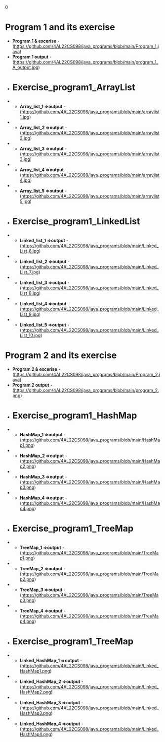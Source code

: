0
 # Program 1 and its exercise 
- **Program 1 & excerise** - (https://github.com/4AL22CS098/java_programs/blob/main/Program_1.java)
- **Program 1 output** - (https://github.com/4AL22CS098/java_programs/blob/main/program_1_A_output.jpg)
- # Exercise_program1_ArrayList
- -  **Array_list_1  =>output** - (https://github.com/4AL22CS098/java_programs/blob/main/arraylist1.jpg)
- - **Array_list_2 =>output** - (https://github.com/4AL22CS098/java_programs/blob/main/arraylist2.jpg)
- -  **Array_list_3 =>output** - (https://github.com/4AL22CS098/java_programs/blob/main/arraylist3.jpg)
- - **Array_list_4 =>output** - (https://github.com/4AL22CS098/java_programs/blob/main/arraylist4.jpg)
- - **Array_list_5 =>output** - (https://github.com/4AL22CS098/java_programs/blob/main/arraylist5.jpg)
-  # Exercise_program1_LinkedList
- - **Linked_list_1 =>output** - (https://github.com/4AL22CS098/java_programs/blob/main/Linked_List_6.jpg)
- - **Linked_list_2 =>output** - (https://github.com/4AL22CS098/java_programs/blob/main/Linked_List_7.jpg)
- - **Linked_list_3 =>output** - (https://github.com/4AL22CS098/java_programs/blob/main/Linked_List_8.jpg)
- - **Linked_list_4 =>output** - (https://github.com/4AL22CS098/java_programs/blob/main/Linked_List_9.jpg)
- - **Linked_list_5 =>output** - (https://github.com/4AL22CS098/java_programs/blob/main/Linked_List_10.jpg)
# Program 2 and its exercise  
- **Program 2 & excerise** - (https://github.com/4AL22CS098/java_programs/blob/main/Program_2.java)
- **Program 2 output** - (https://github.com/4AL22CS098/java_programs/blob/main/program_2.png)
- # Exercise_program1_HashMap
- - **HashMap_1 =>output** - (https://github.com/4AL22CS098/java_programs/blob/main/HashMap1.png)
- - **HashMap_2 =>output** - (https://github.com/4AL22CS098/java_programs/blob/main/HashMap2.png)
- - **HashMap_3 =>output** - (https://github.com/4AL22CS098/java_programs/blob/main/HashMap3.png)
- - **HashMap_4 =>output** - (https://github.com/4AL22CS098/java_programs/blob/main/HashMap4.png)
- # Exercise_program1_TreeMap
- - **TreeMap_1 =>output** - (https://github.com/4AL22CS098/java_programs/blob/main/TreeMap1.png)
- - **TreeMap_2 =>output** - (https://github.com/4AL22CS098/java_programs/blob/main/TreeMap2.png)
- - **TreeMap_3 =>output** - (https://github.com/4AL22CS098/java_programs/blob/main/TreeMap3.png)
- - **TreeMap_4 =>output** - (https://github.com/4AL22CS098/java_programs/blob/main/TreeMap4.png)
-  # Exercise_program1_TreeMap
- - **Linked_HashMap_1 =>output** - (https://github.com/4AL22CS098/java_programs/blob/main/Linked_HashMap1.png)
- - **Linked_HashMap_2 =>output** - (https://github.com/4AL22CS098/java_programs/blob/main/Linked_HashMap2.png)
- - **Linked_HashMap_3 =>output** - (https://github.com/4AL22CS098/java_programs/blob/main/Linked_HashMap3.png)
- - **Linked_HashMap_4 =>output** - (https://github.com/4AL22CS098/java_programs/blob/main/Linked_HashMap4.png)
